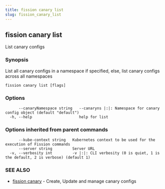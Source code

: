 ```yaml
---
title: fission canary list
slug: fission_canary_list
---
```

## fission canary list

List canary configs

### Synopsis

List all canary configs in a namespace if specified, else, list canary configs across all namespaces

```
fission canary list [flags]
```

### Options

```
      --canaryNamespace string   --canaryns |:|: Namespace for canary config object (default "default")
  -h, --help                     help for list
```

### Options inherited from parent commands

```
      --kube-context string   Kubernetes context to be used for the execution of Fission commands
      --server string         Server URL
  -v, --verbosity int         -v |:|: CLI verbosity (0 is quiet, 1 is the default, 2 is verbose) (default 1)
```

### SEE ALSO

* [fission canary](/docs/fission-cli/fission_canary/)	 - Create, Update and manage canary configs


